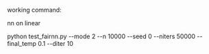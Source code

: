 working command:

nn on linear

 python test_fairnn.py --mode 2 --n 10000 --seed 0 --niters 50000 --final_temp 0.1 --diter 10


